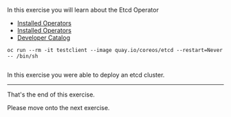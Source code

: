 In this exercise you will learn about the Etcd Operator

* [Installed Operators](%console_url%/console/ns/%project_namespace%/clusterserviceversions)
* [Installed Operators](%console_url%/clusterserviceversions/ns/%project_namespace%)
* [Developer Catalog](%console_url%/catalog/ns/%project_namespace%)

```execute
oc run --rm -it testclient --image quay.io/coreos/etcd --restart=Never -- /bin/sh
```

```execute

```



In this exercise you were able to deploy an etcd cluster. 

---
That's the end of this exercise.

Please move onto the next exercise.  
